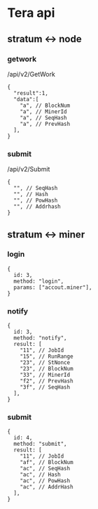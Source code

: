 Tera api
=======
## stratum <-> node
### getwork
/api/v2/GetWork
```
{
  "result":1,
  "data":[
    "a", // BlockNum
    "a", // MinerId
    "a", // SeqHash
    "a", // PrevHash
  ],
}
```
### submit
/api/v2/Submit
```
{
  "", // SeqHash
  "", // Hash
  "", // PowHash
  "", // Addrhash
}
```

## stratum <-> miner
### login
```
{
  id: 3,
  method: "login",
  params: ["accout.miner"],
}
```

### notify
```
{
  id: 3,
  method: "notify",
  result: [
    "11", // JobId
    "15", // RunRange
    "23", // StNonce
    "23", // BlockNum
    "33", // MinerId
    "f2", // PrevHash
    "3f", // SeqHash
  ],
}
```

### submit
```
{
  id: 4,
  method: "submit",
  result: [
    "11", // JobId
    "af", // BlockNum
    "ac", // SeqHash
    "ac", // Hash
    "ac", // PowHash
    "ac", // AddrHash
  ],
}

```
